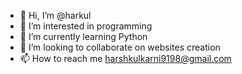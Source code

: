 - 👋 Hi, I’m @harkul
- 👀 I’m interested in programming 
- 🌱 I’m currently learning Python 
- 💞️ I’m looking to collaborate on websites creation 
- 📫 How to reach me harshkulkarni9198@gmail.com

<!---
harkul/harkul is a ✨ special ✨ repository because its `README.md` (this file) appears on your GitHub profile.
You can click the Preview link to take a look at your changes.
--->

